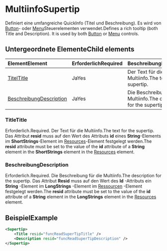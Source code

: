 # <a name="supertip"></a><span data-ttu-id="a9fe6-101">Multiinfo</span><span class="sxs-lookup"><span data-stu-id="a9fe6-101">Supertip</span></span>

<span data-ttu-id="a9fe6-p101">Definiert eine umfangreiche QuickInfo (Titel und Beschreibung). Es wird von [Button](control.md#button-control)- oder [Menu](control.md#menu-dropdown-button-controls)Steuerelementen verwendet.</span><span class="sxs-lookup"><span data-stu-id="a9fe6-p101">Defines a rich tooltip (both Title and Description). It is used by both [Button](control.md#button-control) or [Menu](control.md#menu-dropdown-button-controls)  controls.</span></span>

## <a name="child-elements"></a><span data-ttu-id="a9fe6-104">Untergeordnete Elemente</span><span class="sxs-lookup"><span data-stu-id="a9fe6-104">Child elements</span></span>

|  <span data-ttu-id="a9fe6-105">Element</span><span class="sxs-lookup"><span data-stu-id="a9fe6-105">Element</span></span> |  <span data-ttu-id="a9fe6-106">Erforderlich</span><span class="sxs-lookup"><span data-stu-id="a9fe6-106">Required</span></span>  |  <span data-ttu-id="a9fe6-107">Beschreibung</span><span class="sxs-lookup"><span data-stu-id="a9fe6-107">Description</span></span>  |
|:-----|:-----|:-----|
|  [<span data-ttu-id="a9fe6-108">Titel</span><span class="sxs-lookup"><span data-stu-id="a9fe6-108">Title</span></span>](#title)        | <span data-ttu-id="a9fe6-109">Ja</span><span class="sxs-lookup"><span data-stu-id="a9fe6-109">Yes</span></span> |   <span data-ttu-id="a9fe6-110">Der Text für die Multiinfo.</span><span class="sxs-lookup"><span data-stu-id="a9fe6-110">The text for the supertip.</span></span>         |
|  [<span data-ttu-id="a9fe6-111">Beschreibung</span><span class="sxs-lookup"><span data-stu-id="a9fe6-111">Description</span></span>](#description)  | <span data-ttu-id="a9fe6-112">Ja</span><span class="sxs-lookup"><span data-stu-id="a9fe6-112">Yes</span></span> |  <span data-ttu-id="a9fe6-113">Die Beschreibung für die Multiinfo.</span><span class="sxs-lookup"><span data-stu-id="a9fe6-113">The description for the supertip.</span></span>    |

### <a name="title"></a><span data-ttu-id="a9fe6-114">Title</span><span class="sxs-lookup"><span data-stu-id="a9fe6-114">Title</span></span>

<span data-ttu-id="a9fe6-115">Erforderlich.</span><span class="sxs-lookup"><span data-stu-id="a9fe6-115">Required.</span></span> <span data-ttu-id="a9fe6-116">Der Text für die Multiinfo.</span><span class="sxs-lookup"><span data-stu-id="a9fe6-116">The text for the supertip.</span></span> <span data-ttu-id="a9fe6-117">Das Attribut  **resid** muss auf den Wert des Attributs **id** eines **String**-Elements im  **ShortStrings**-Element im  [Resources](resources.md)-Element festgelegt werden.</span><span class="sxs-lookup"><span data-stu-id="a9fe6-117">The  **resid** attribute must be set to the value of the **id** attribute of a **String** element in the **ShortStrings** element in the [Resources](resources.md) element.</span></span>

### <a name="description"></a><span data-ttu-id="a9fe6-118">Beschreibung</span><span class="sxs-lookup"><span data-stu-id="a9fe6-118">Description</span></span>

<span data-ttu-id="a9fe6-119">Erforderlich.</span><span class="sxs-lookup"><span data-stu-id="a9fe6-119">Required.</span></span> <span data-ttu-id="a9fe6-120">Die Beschreibung für die Multiinfo.</span><span class="sxs-lookup"><span data-stu-id="a9fe6-120">The description for the supertip.</span></span> <span data-ttu-id="a9fe6-121">Das Attribut **Resid** muss auf den Wert des **Id** -Attributs ein **String** -Element im **LongStrings** -Element im [Ressourcen](resources.md) -Element festgelegt werden.</span><span class="sxs-lookup"><span data-stu-id="a9fe6-121">The  **resid** attribute must be set to the value of the **id** attribute of a **String** element in the **LongStrings** element in the [Resources](resources.md) element.</span></span>

## <a name="example"></a><span data-ttu-id="a9fe6-122">Beispiel</span><span class="sxs-lookup"><span data-stu-id="a9fe6-122">Example</span></span>

```xml
<Supertip>
    <Title resid="funcReadSuperTipTitle" />
    <Description resid="funcReadSuperTipDescription" />
</Supertip>
```
